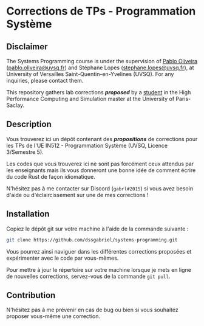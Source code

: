 # Corrections de TPs - Programmation Système

## Disclaimer
The Systems Programming course is under the supervision of [Pablo Oliveira](https://github.com/pablooliveira) (<pablo.oliveira@uvsq.fr>) and Stéphane Lopes (<stephane.lopes@uvsq.fr>), at University of Versailles Saint-Quentin-en-Yvelines (UVSQ). For any inquiries, please contact them.

This repository gathers lab corrections ***proposed*** by a [student](https://github.com/dssgabriel) in the High Performance Computing and Simulation master at the University of Paris-Saclay.

## Description
Vous trouverez ici un dépôt contenant des ***propositions*** de corrections pour les TPs de l'UE IN512 - Programmation Système (UVSQ, Licence 3/Semestre 5).

Les codes que vous trouverez ici ne sont pas forcément ceux attendus par les enseignants mais 
ils vous donneront une bonne idée de comment écrire du code Rust de façon idiomatique.

N'hésitez pas à me contacter sur Discord (`gabrl#2015`) si vous avez besoin d'aide ou d'éclaircissement sur une de mes corrections !

## Installation
Copiez le dépôt git sur votre machine à l'aide de la commande suivante :
```sh
git clone https://github.com/dssgabriel/systems-programming.git
```

Vous pourrez ainsi naviguer dans les différentes corrections proposées et expérimenter avec le code par vous-mêmes.

Pour mettre à jour le répertoire sur votre machine lorsque je mets en ligne de nouvelles corrections, servez-vous de la commande `git pull`.

## Contribution
N'hésitez pas à me prévenir en cas de bug ou bien si vous souhaitez proposer vous-même une correction.
